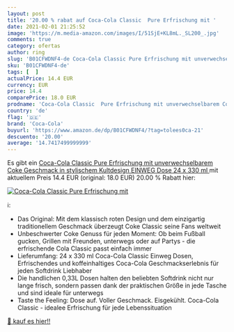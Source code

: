 ```yaml
---
layout: post
title: '20.00 % rabat auf Coca-Cola Classic  Pure Erfrischung mit '
date: 2021-02-01 21:25:52
image: 'https://m.media-amazon.com/images/I/51SjE+KL8mL._SL200_.jpg'
comments: true
category: ofertas
author: ring
slug: 'B01CFWDNF4-de Coca-Cola Classic Pure Erfrischung mit unverwechselbarem...'
sku: 'B01CFWDNF4-de'
tags: [  ]
actualPrice: 14.4 EUR
currency: EUR
price: 14.4
comparePrice: 18.0 EUR
prodname: 'Coca-Cola Classic  Pure Erfrischung mit unverwechselbarem Coke Geschmack in stylischem Kultdesign  EINWEG Dose  24 x 330 ml '
country: 'de'
flag: '🇩🇪'
brand: 'Coca-Cola'
buyurl: 'https://www.amazon.de/dp/B01CFWDNF4/?tag=tolees0ca-21'
descuento: '20.00'
average: '14.7417499999999'
---
```


Es gibt ein [Coca-Cola Classic  Pure Erfrischung mit unverwechselbarem Coke Geschmack in stylischem Kultdesign  EINWEG Dose  24 x 330 ml ](https://www.amazon.de/dp/B01CFWDNF4/?tag=tolees0ca-21) mit aktuellem Preis 14.4 EUR (original: 18.0 EUR) 20.00 % Rabatt hier:

[![Coca-Cola Classic  Pure Erfrischung mit ](https://m.media-amazon.com/images/I/51SjE+KL8mL._SL200_.jpg)](https://www.amazon.de/dp/B01CFWDNF4/?tag=tolees0ca-21)

ℹ️:

- Das Original: Mit dem klassisch roten Design und dem einzigartig traditionellem Geschmack überzeugt Coke Classic seine Fans weltweit
- Unbeschwerter Coke Genuss für jeden Moment: Ob beim Fußball gucken, Grillen mit Freunden, unterwegs oder auf Partys - die erfrischende Cola Classic passt einfach immer
- Lieferumfang: 24 x 330 ml Coca-Cola Classic Einweg Dosen, Erfrischendes und koffeinhaltiges Coca-Cola Geschmackserlebnis für jeden Softdrink Liebhaber
- Die handlichen 0,33L Dosen halten den beliebten Softdrink nicht nur lange frisch, sondern passen dank der praktischen Größe in jede Tasche und sind ideale für unterwegs
- Taste the Feeling: Dose auf. Voller Geschmack. Eisgekühlt. Coca-Cola Classic - idealee Erfrischung für jede Lebenssituation

[🛒 kauf es hier!!](https://www.amazon.de/dp/B01CFWDNF4/?tag=tolees0ca-21)
